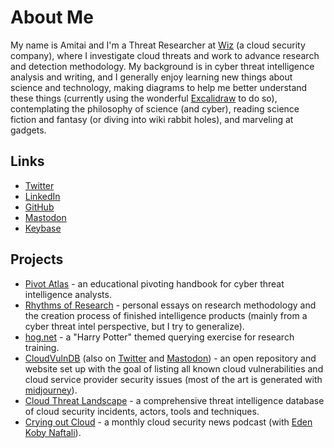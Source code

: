 # About Me
My name is Amitai and I'm a Threat Researcher at [Wiz](https://www.wiz.io/) (a cloud security company), where I investigate cloud threats and work to advance research and detection methodology.
My background is in cyber threat intelligence analysis and writing, and I generally enjoy learning new things about science and technology, making diagrams to help me better understand these things (currently using the wonderful [Excalidraw](https://excalidraw.com/) to do so), contemplating the philosophy of science (and cyber), reading science fiction and fantasy (or diving into wiki rabbit holes), and marveling at gadgets.
## Links
* [Twitter](https://twitter.com/AmitaiCo)
* [LinkedIn](https://www.linkedin.com/in/amitaico/)
* [GitHub](https://github.com/korniko98)
* <a rel="me" href="https://infosec.exchange/@AmitaiCo">Mastodon</a>
* [Keybase](https://keybase.io/amitaico/)
## Projects
* [Pivot Atlas](https://gopivot.ing/) - an educational pivoting handbook for cyber threat intelligence analysts.
* [Rhythms of Research](https://amitaico.substack.com/) - personal essays on research methodology and the creation process of finished intelligence products (mainly from a cyber threat intel perspective, but I try to generalize).
* [hog.net](https://korniko98.github.io/hog.net/) - a "Harry Potter" themed querying exercise for research training.
* [CloudVulnDB](https://www.cloudvulndb.org/) (also on [Twitter](https://twitter.com/cloudvulndb) and [Mastodon](https://infosec.exchange/@cloudvulndb)) - an open repository and website set up with the goal of listing all known cloud vulnerabilities and cloud service provider security issues (most of the art is generated with [midjourney](https://www.midjourney.com/)).
* [Cloud Threat Landscape](https://threats.wiz.io/) - a comprehensive threat intelligence database of cloud security incidents, actors, tools and techniques.
* [Crying out Cloud](https://open.spotify.com/show/7aCkHu5UVFctNExXSWvcO2) - a monthly cloud security news podcast (with [Eden Koby Naftali](https://www.linkedin.com/in/eden-naftali-b6457b130/)).
